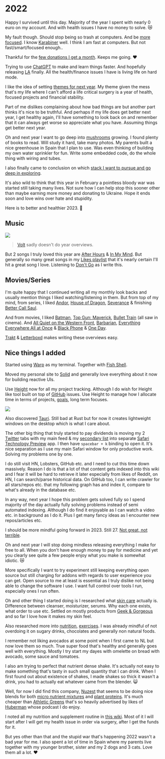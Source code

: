 # 2022

Happy I survived until this day. Majority of the year I spent with nearly 0 euro on my account. And with health issues I have no money to solve. 😿

My fault though. Should stop being so trash at computers. And be [more focused](https://twitter.com/nikitavoloboev/status/1601959862648582145). I know [Karabiner](../../macOS/apps/karabiner/karabiner.md) well. I think I am fast at computers. But not fast/smart/focused enough..

Thankful for the [few donations I get a month](https://github.com/sponsors/nikitavoloboev). Keeps me going. ♥️

Trying to use [ChatGPT](https://chat.openai.com/chat#) to make and learn things faster. And hopefully releasing [LA](../../ideas/learn-anything.md) finally. All the health/finance issues I have is living life on hard mode.

I like the idea of setting [themes for next year](https://www.relay.fm/cortex/136). My theme given the mess that's my life where I can't afford a life critical surgery is a year of health, focused projects and financial stability.

Part of me dislikes complaining about how bad things are but another part thinks it's nice to be truthful. And perhaps if my life does get better next year, I get healthy again, I'll have something to look back on and remember that it can always get worse so appreciate what you have. Assuming things get better next year.

Oh and next year I want to go deep into [mushrooms](../../other/mushrooms.md) growing. I found plenty of books to read. Will study it hard, take many photos. My parents built a nice greenhouse in Spain that I plan to use. Was even thinking of building my own water sprinkler for fun. Write some embedded code, do the whole thing with wiring and tubes.

I also finally came to conclusion on which [stack I want to pursue and go deep in exploring](https://twitter.com/nikitavoloboev/status/1606262383315492864).

It's also wild to think that this year in February a pointless bloody war was started still taking many lives. Not sure how I can help stop this sooner other than maybe earning more money and donating to Ukraine. Hope it ends soon and love wins over hate and stupidity.

Here is to better and healthier 2023. 🎇

## Music

![](https://i.imgur.com/kyB4MDW.png)

> [Volt](https://volt.fm/nikitavoloboev) sadly doesn't do year overviews.

But 2 songs I truly loved this year are [After Hours](https://open.spotify.com/track/1sLwXo8jB7Bs2bYy6PZI2G) & [In My Mind](https://open.spotify.com/track/6HEJavNON4wd0cy1Hp6KV2). But generally so many great songs in my [Likes playlist](https://open.spotify.com/playlist/0ERn0U4qZIKC8Dy7RrMMsn) that it's nearly certain I'll hit a great song I love. Listening to [Don't Go](https://open.spotify.com/track/0uEkjfrhyIeHnxlrd8LV3t) as I write this.

## Movies/Series

I'm quite happy that I continued writing all my monthly look backs and usually mention things I liked watching/listening in them. But from top of my mind, from series, I liked [Andor](https://trakt.tv/shows/star-wars-andor), [House of Dragon](https://trakt.tv/shows/house-of-the-dragon), [Severance](https://trakt.tv/shows/severance) & finishing [Better Call Saul](https://trakt.tv/shows/better-call-saul).

And from movies, I liked [Batman](https://letterboxd.com/film/the-batman/), [Top Gun: Maverick](https://letterboxd.com/film/top-gun-maverick/), [Bullet Train](https://letterboxd.com/film/bullet-train/) (all saw in cinema). And [All Quiet on the Western Front](https://letterboxd.com/film/all-quiet-on-the-western-front-2022/), [Barbarian](https://letterboxd.com/film/barbarian-2022/), [Everything Everywhere All at Once](https://letterboxd.com/film/everything-everywhere-all-at-once/) & [Black Phone](https://letterboxd.com/film/the-black-phone/) & [One Day](https://letterboxd.com/film/one-day-2011/).

[Trakt](https://trakt.tv/users/nikitavoloboev/) & [Letterboxd](https://letterboxd.com/nikitavoloboev/) makes writing these overviews easy.

## Nice things I added

Started using [Warp](https://www.warp.dev/) as my terminal. Together with [Fish Shell](../../unix/shell/fish.md).

Moved my personal site to [Solid](../../programming-languages/javascript/js-libraries/solid.md) and generally love everything about it now for building reactive UIs.

Use [Height](https://height.app/) now for all my project tracking. Although I do wish for Height like tool built on top of [GitHub](../../open-source/github/github.md) issues. Use Height to manage how I allocate time in terms of projects, [goals](../../focusing/goals.md), long term focuses.

![](https://i.imgur.com/6GawNgw.png)

Also discovered [Tauri](../../programming-languages/rust/rust-libraries/tauri.md). Still bad at Rust but for now it creates lightweight windows on the desktop which is what I care about. 

The other big thing that truly started to pay dividends is moving my 2 [Twitter](../../tools/twitter.md) tabs with my main feed & my [secondary list](https://twitter.com/i/lists/1351120526220152839) into separate [Safari Technology Preview](https://developer.apple.com/safari/technology-preview/) app. I then have `spacebar + k` binding to open it. It's nice separation as I use my main Safari window for only productive work. Solving my problems one by one.

I do still visit HN, Lobsters, GitHub etc. and I need to cut this time down massively. Reason I do is that a lot of that content gets indexed into this wiki and I fear it will be hard to retrieve it later especially from likes of Reddit, on HN, I can search/parse historical data. On GitHub too, I can write crawler for all stars/repos etc. that my following graph has and index it, compare to what's already in the database etc.

In any way, next year I hope this problem gets solved fully so I spend majority of the day actually fully solving problems instead of semi automated indexing. Although I do find it enjoyable as I can watch a video etc. in background as I do it. Plus I get many fancy ideas as I encounter new repos/articles etc.

I should be more mindful going forward in 2023. Still 27. [Not great, not terrible](https://www.youtube.com/watch?v=eXUJ22fD4Cw).

Oh and next year I will stop doing mindless releasing everything I make for free to all. When you don't have enough money to pay for medicine and yet you clearly see quite a few people enjoy what you make is somewhat idiotic. 😿

More specifically I want to try experiment still keeping everything open source but still charging for addons with regards to user experience you can get. Open source to me at least is essential as I truly dislike not being able to change the software I use. I want full control over tools I run, especially ones I run often. 

Oh and other thing I started doing is I researched what [skin care](../../health/skin-care.md) actually is. Difference between cleanser, moisturizer, serums. Why each one exists, what order to use etc. Settled on mostly products from [Geek & Gorgeous](https://geekandgorgeous.com/) and so far I love how it makes my skin feel.

Also researched more into [nutrition](../../health/nutrition/nutrition.md), [exercises](../../fitness/exercises.md). I was already mindful of not overdoing it on sugary drinks, chocolates and generally non natural foods. 

I remember not liking avocados at some point when I first came to NL but now love them so much. True super food that's healthy and generally goes well with everything. Mostly I try start my dayes with omelette on bread with avocado, some sauce and tomatoes. 

I also am trying to perfect that nutrient dense shake. It's actually not easy to make something that's tasty in such small quantity that I can drink. When I first found out about existence of shakes, I made shakes so thick it wasn't a drink, you had to actually eat whatever came from the blender. 😺

Well, for now I did find this company, [Nuzest](https://www.nuzest.co.uk/) that seems to be doing nice blends for both [micro nutrient mixtures](https://www.nuzest.co.uk/products/good-green-vitality) and [plant proteins](https://www.nuzest.co.uk/products/clean-lean-protein). It's much cheaper than [Athletic Greens](https://athleticgreens.com/en) that's so heavily advertised by likes of [Huberman](https://hubermanlab.com) whose podcast I do enjoy.

I noted all my nutrition and supplement routine in [this wiki](../../health/nutrition/supplements.md). Most of it I will start after I will get my health issue in order via surgery, after I get the funds for it.

But yes other than that and the stupid war that's happening 2022 wasn't a bad year for me. I also spent a lot of time in Spain where my parents live together with my younger brother, sister and my 2 dogs and 3 cats. Love them all a lot. ♥️

